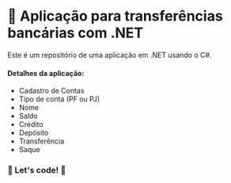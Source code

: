 # :bank: Aplicação para transferências bancárias com .NET 

Este é um repositório de uma aplicação em .NET usando o C#.

#### Detalhes da aplicação:

- Cadastro de Contas
- Tipo de conta (PF ou PJ)
- Nome
- Saldo
- Crédito
- Depósito
- Transferência
- Saque

### 🚀 Let's code! 🚀